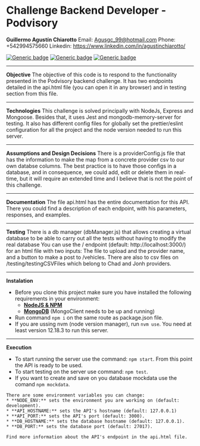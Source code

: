 # Challenge Backend Developer - Podvisory

**Guillermo Agustín Chiarotto**
Email: Agusgc_99@hotmail.com
Phone: +542994575660
Linkedin: https://www.linkedin.com/in/agustinchiarotto/

[![Generic badge](https://img.shields.io/badge/node->=v14.0.0-green.svg)](https://shields.io/)
[![Generic badge](https://img.shields.io/badge/npm-v6.14.8-green.svg)](https://shields.io/)
[![Generic badge](https://img.shields.io/badge/mongo-v4.4.1-green.svg)](https://shields.io/)

---

**Objective**
The objective of this code is to respond to the functionality presented in the Podvisory backend challenge. It has two endpoints detailed in the api.html file (you can open it in any browser) and in testing section from this file.

---

**Technologies**
This challenge is solved principally with NodeJs, Express and Mongoose. Besides that, it uses Jest and mongodb-memory-server for testing. It also has different config files for globally set the prettier/eslint configuration for all the project and the node version needed to run this server.

---

**Assumptions and Design Decisions**
There is a providerConfig.js file that has the information to make the map from a concrete provider csv to our own databse columns. The best practice is to have those configs in a database, and in consequence, we could add, edit or delete them in real-time, but it will require an extended time and I believe that is not the point of this challenge.

---

**Documentation**
The file api.html has the entire documentation for this API. There you could find a description of each endpoint, with his parameters, responses, and examples.

---

**Testing**
There is a db manager (dbManager.js) that allows creating a virtual database to be able to carry out all the tests without having to modify the real database
You can use the / endpoint (default: http://localhost:3000/) for an html file with two inputs: The file to upload and the provider name, and a button to make a post to /vehicles.
There are also to csv files on /testing/testingCSVFiles which belong to Chad and Jonh providers.

---

**Instalation**

- Before you clone this project make sure you have installed the following requirements in your environment:
  - [**NodeJS & NPM**](https://nodejs.org/en/download/package-manager/)
  - [**MongoDB**](https://www.mongodb.com/try/download/community) (MongoClient needs to be up and running)
- Run command `npm i` on the same route as package.json file.
- If you are ussing nvm (node version manager), run `nvm use`. You need at least version 12.18.3 to run this server.

---

**Execution**

- To start running the server use the command: `npm start`. From this point the API is ready to be used.
- To start testing on the server use command: `npm test`.
- If you want to create and save on you database mockdata use the comand `npm mockdata`.

```
There are some environment variables you can change:
* **NODE_ENV:** sets the environment you are working on (default: development).
* **API_HOSTNAME:** sets the API's hostname (default: 127.0.0.1)
* **API_PORT:** sets the API's port (default: 3000).
* **DB_HOSTNAME:** sets the database hostname (default: 127.0.0.1).
* **DB_PORT:** sets the database port (default: 27017).

Find more information about the API's endpoint in the api.html file.



```
